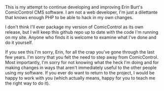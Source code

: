 This is my attempt to continue developing and improving Erin Burt's ComicControl CMS software. I am not a web developer, I'm just a dilettante that knows enough PHP to be able to hack in my own changes.

I don't think I'll ever package my version of ComicControl as its own release, but I will keep this github repo up to date with the code I'm running on my site. Anyone who finds it is welcome to examine what I've done and do it yourself.

If you see this I'm sorry, Erin, for all the crap you've gone through the last few years. I'm sorry that you felt the need to step away from ComicControl. Most importantly, I'm sorry for not knowing what the heck I'm doing and for making changes in ways that aren't immediately useful to the other people using my software. If you ever do want to return to the project, I would be happy to work with you (which actually means, happy for you to teach me the right way to do it).
